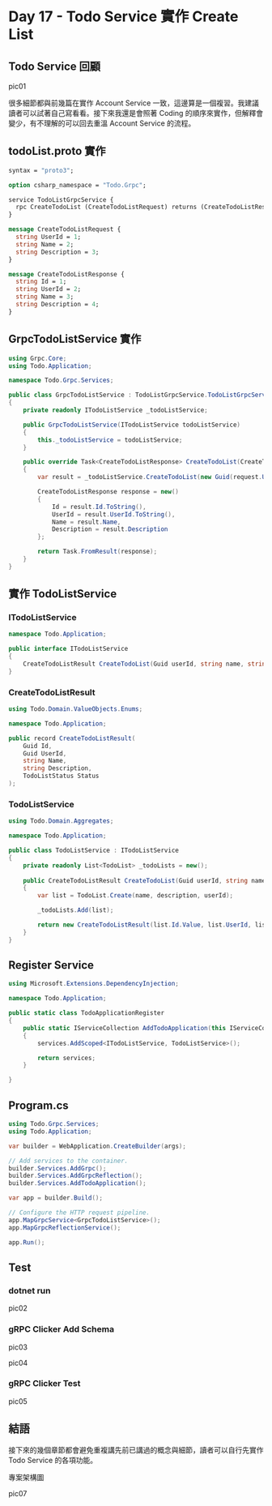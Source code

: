 # Day 17 - Todo Service 實作 Create List

## Todo Service 回顧

pic01

很多細節都與前幾篇在實作 Account Service 一致，這邊算是一個複習。我建議讀者可以試著自己寫看看。接下來我還是會照著 Coding 的順序來實作，但解釋會變少，有不理解的可以回去重溫 Account Service 的流程。

## todoList.proto 實作

```protobuf
syntax = "proto3";

option csharp_namespace = "Todo.Grpc";

service TodoListGrpcService {
  rpc CreateTodoList (CreateTodoListRequest) returns (CreateTodoListResponse);
}

message CreateTodoListRequest {
  string UserId = 1;
  string Name = 2;
  string Description = 3;
}

message CreateTodoListResponse {
  string Id = 1;
  string UserId = 2;
  string Name = 3;
  string Description = 4;
}
```

## GrpcTodoListService 實作

```csharp
using Grpc.Core;
using Todo.Application;

namespace Todo.Grpc.Services;

public class GrpcTodoListService : TodoListGrpcService.TodoListGrpcServiceBase
{
    private readonly ITodoListService _todoListService;

    public GrpcTodoListService(ITodoListService todoListService)
    {
        this._todoListService = todoListService;
    }

    public override Task<CreateTodoListResponse> CreateTodoList(CreateTodoListRequest request, ServerCallContext context)
    {
        var result = _todoListService.CreateTodoList(new Guid(request.UserId), request.Name, request.Description);

        CreateTodoListResponse response = new()
        {
            Id = result.Id.ToString(),
            UserId = result.UserId.ToString(),
            Name = result.Name,
            Description = result.Description
        };

        return Task.FromResult(response);
    }
}
```

## 實作 TodoListService

### ITodoListService

```csharp
namespace Todo.Application;

public interface ITodoListService
{
    CreateTodoListResult CreateTodoList(Guid userId, string name, string description);
}
```

### CreateTodoListResult

```csharp
using Todo.Domain.ValueObjects.Enums;

namespace Todo.Application;

public record CreateTodoListResult(
    Guid Id,
    Guid UserId,
    string Name,
    string Description,
    TodoListStatus Status
);
```

### TodoListService

```csharp
using Todo.Domain.Aggregates;

namespace Todo.Application;

public class TodoListService : ITodoListService
{
    private readonly List<TodoList> _todoLists = new();
    
    public CreateTodoListResult CreateTodoList(Guid userId, string name, string description)
    {
        var list = TodoList.Create(name, description, userId);

        _todoLists.Add(list);

        return new CreateTodoListResult(list.Id.Value, list.UserId, list.Name, list.Description, list.Status);
    }
}
```

## Register Service

```csharp
using Microsoft.Extensions.DependencyInjection;

namespace Todo.Application;

public static class TodoApplicationRegister
{
    public static IServiceCollection AddTodoApplication(this IServiceCollection services)
    {
        services.AddScoped<ITodoListService, TodoListService>();

        return services;
    }

}
```

## Program.cs

```csharp
using Todo.Grpc.Services;
using Todo.Application;

var builder = WebApplication.CreateBuilder(args);

// Add services to the container.
builder.Services.AddGrpc();
builder.Services.AddGrpcReflection();
builder.Services.AddTodoApplication();

var app = builder.Build();

// Configure the HTTP request pipeline.
app.MapGrpcService<GrpcTodoListService>();
app.MapGrpcReflectionService();

app.Run();
```

## Test

### dotnet run

pic02

### gRPC Clicker Add Schema

pic03

pic04

### gRPC Clicker Test

pic05

## 結語

接下來的幾個章節都會避免重複講先前已講過的概念與細節，讀者可以自行先實作 Todo Service 的各項功能。

專案架構圖

pic07
